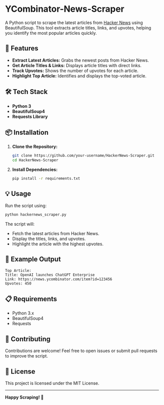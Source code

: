 # YCombinator-News-Scraper

A Python script to scrape the latest articles from [Hacker News](https://news.ycombinator.com/) using BeautifulSoup. This tool extracts article titles, links, and upvotes, helping you identify the most popular articles quickly.

## 🚀 Features
- **Extract Latest Articles:** Grabs the newest posts from Hacker News.
- **Get Article Titles & Links:** Displays article titles with direct links.
- **Track Upvotes:** Shows the number of upvotes for each article.
- **Highlight Top Article:** Identifies and displays the top-voted article.

## 🛠️ Tech Stack
- **Python 3**
- **BeautifulSoup4**
- **Requests Library**

## 📦 Installation
1. **Clone the Repository:**
   ```bash
   git clone https://github.com/your-username/HackerNews-Scraper.git
   cd HackerNews-Scraper
   ```

2. **Install Dependencies:**
   ```bash
   pip install -r requirements.txt
   ```

## 💡 Usage
Run the script using:
```bash
python hackernews_scraper.py
```
The script will:
- Fetch the latest articles from Hacker News.
- Display the titles, links, and upvotes.
- Highlight the article with the highest upvotes.

## 📄 Example Output
```
Top Article:
Title: OpenAI launches ChatGPT Enterprise
Link: https://news.ycombinator.com/item?id=123456
Upvotes: 450
```

## 📋 Requirements
- Python 3.x
- BeautifulSoup4
- Requests

## 🤝 Contributing
Contributions are welcome! Feel free to open issues or submit pull requests to improve the script.

## 📜 License
This project is licensed under the MIT License.

---
**Happy Scraping! 🚀**

